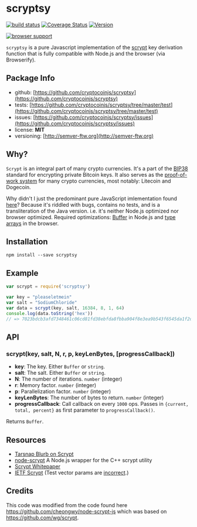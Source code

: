 scryptsy
========

[![build status](https://secure.travis-ci.org/cryptocoinjs/scryptsy.png)](http://travis-ci.org/cryptocoinjs/scryptsy)
[![Coverage Status](https://img.shields.io/coveralls/cryptocoinjs/scryptsy.svg)](https://coveralls.io/r/cryptocoinjs/scryptsy)
[![Version](http://img.shields.io/npm/v/scryptsy.svg)](https://www.npmjs.org/package/scryptsy)

[![browser support](https://ci.testling.com/cryptocoinjs/scryptsy.png)](https://ci.testling.com/cryptocoinjs/scryptsy)

`scryptsy` is a pure Javascript implementation of the [scrypt][wiki] key derivation function that is fully compatible with Node.js and the browser (via Browserify). 


Package Info
------------
- github: [https://github.com/cryptocoinjs/scryptsy](https://github.com/cryptocoinjs/scryptsy)
- tests: [https://github.com/cryptocoinjs/scryptsy/tree/master/test](https://github.com/cryptocoinjs/scryptsy/tree/master/test)
- issues: [https://github.com/cryptocoinjs/scryptsy/issues](https://github.com/cryptocoinjs/scryptsy/issues)
- license: **MIT**
- versioning: [http://semver-ftw.org](http://semver-ftw.org)


Why?
----

`Scrypt` is an integral part of many crypto currencies. It's a part of the [BIP38](https://github.com/bitcoin/bips/blob/master/bip-0038.mediawiki) standard for encrypting private Bitcoin keys. It also serves as the [proof-of-work system](http://en.wikipedia.org/wiki/Proof-of-work_system) for many crypto currencies, most notably: Litecoin and Dogecoin.

Why didn't I just the predominant pure JavaScript imlementation found [here](https://github.com/cheongwy/node-scrypt-js)? Because it's riddled with bugs, contains no tests, and is a transliteration of the Java version. i.e. it's neither Node.js optimized nor browser optimized. Required optimizations: [Buffer](http://nodejs.org/api/buffer.html) in Node.js and [type arrays](https://developer.mozilla.org/en-US/docs/Web/JavaScript/Typed_arrays) in the browser.



Installation
------------

    npm install --save scryptsy



Example
-------

```js
var scrypt = require('scryptsy')

var key = "pleaseletmein"
var salt = "SodiumChloride"
var data = scrypt(key, salt, 16384, 8, 1, 64)
console.log(data.toString('hex')) 
// => 7023bdcb3afd7348461c06cd81fd38ebfda8fbba904f8e3ea9b543f6545da1f2d5432955613f0fcf62d49705242a9af9e61e85dc0d651e40dfcf017b45575887
```


API
---

### scrypt(key, salt, N, r, p, keyLenBytes, [progressCallback])

- **key**: The key. Either `Buffer` or `string`.
- **salt**: The salt. Either `Buffer` or `string`.
- **N**: The number of iterations. `number` (integer)
- **r**: Memory factor. `number` (integer)
- **p**: Parallelization factor. `number` (integer)
- **keyLenBytes**: The number of bytes to return. `number` (integer)
- **progressCallback**: Call callback on every `1000` ops. Passes in `{current, total, percent}` as first parameter to `progressCallback()`.

Returns `Buffer`.



Resources
---------
- [Tarsnap Blurb on Scrypt][tarsnap]
- [node-scrypt](https://github.com/barrysteyn/node-scrypt) A Node.js wrapper for the C++ scrypt utility
- [Scrypt Whitepaper](http://www.tarsnap.com/scrypt/scrypt.pdf)
- [IETF Scrypt](https://tools.ietf.org/html/draft-josefsson-scrypt-kdf-00) (Test vector params are [incorrect](https://twitter.com/dchest/status/247734446881640448).)


Credits
-------

This code was modified from the code found here https://github.com/cheongwy/node-scrypt-js which was based on https://github.com/wg/scrypt.





[wiki]: http://en.wikipedia.org/wiki/Scrypt
[tarsnap]: http://www.tarsnap.com/scrypt.html